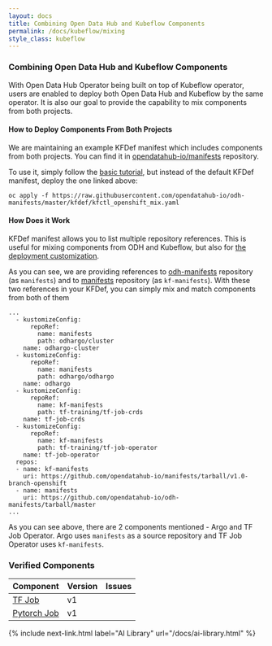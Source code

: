 ```yaml
---
layout: docs
title: Combining Open Data Hub and Kubeflow Components
permalink: /docs/kubeflow/mixing
style_class: kubeflow
---
```


### Combining Open Data Hub and Kubeflow Components

With Open Data Hub Operator being built on top of Kubeflow operator, users are enabled to deploy both Open Data Hub and Kubeflow by the same operator. It is also our goal to provide the capability to mix components from both projects.

#### How to Deploy Components From Both Projects

We are maintaining an example KFDef manifest which includes components from both projects. You can find it in [opendatahub-io/manifests](https://github.com/opendatahub-io/odh-manifests/blob/master/kfdef/kfctl_openshift_mix.yaml) repository.

To use it, simply follow the [basic tutorial]({{site.baseurl}}/docs/getting-started/basic-tutorial), but instead of the default KFDef manifest, deploy the one linked above:

```
oc apply -f https://raw.githubusercontent.com/opendatahub-io/odh-manifests/master/kfdef/kfctl_openshift_mix.yaml
```

#### How Does it Work

KFDef manifest allows you to list multiple repository references. This is useful for mixing components from ODH and Kubeflow, but also for [the deployment customization]({{site.baseurl}}/docs/administration/installation-customization/customization).

As you can see, we are providing references to [odh-manifests](https://github.com/opendatahub-io/odh-manifests/) repository (as `manifests`) and to [manifests](https://github.com/opendatahub-io/manifests/) repository (as `kf-manifests`). With these two references in your KFDef, you can simply mix and match components from both of them

```
...
  - kustomizeConfig:
      repoRef:
        name: manifests
        path: odhargo/cluster
    name: odhargo-cluster
  - kustomizeConfig:
      repoRef:
        name: manifests
        path: odhargo/odhargo
    name: odhargo
  - kustomizeConfig:
      repoRef:
        name: kf-manifests
        path: tf-training/tf-job-crds
    name: tf-job-crds
  - kustomizeConfig:
      repoRef:
        name: kf-manifests
        path: tf-training/tf-job-operator
    name: tf-job-operator
  repos:
  - name: kf-manifests
    uri: https://github.com/opendatahub-io/manifests/tarball/v1.0-branch-openshift  
  - name: manifests
    uri: https://github.com/opendatahub-io/odh-manifests/tarball/master
...

```

As you can see above, there are 2 components mentioned - Argo and TF Job Operator. Argo uses `manifests` as a source repository and TF Job Operator uses `kf-manifests`.

### Verified Components

| Component | Version | Issues |
| ----------| --------|--------|
| [TF Job](https://github.com/opendatahub-io/manifests/blob/v1.0-branch-openshift/tf-training/)    |  v1     | |
| [Pytorch Job](https://github.com/opendatahub-io/manifests/blob/v1.0-branch-openshift/pytorch-job/)    |  v1     | |


{% include next-link.html label="AI Library" url="/docs/ai-library.html" %}
